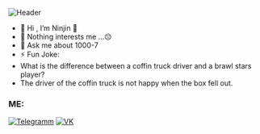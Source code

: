 
![Header](https://i.pinimg.com/originals/b5/04/dc/b504dc67d762fc77e5be7bf8a30dce2c.jpg)
- 👋 Hi , I’m Ninjin 👋
- 👀 Nothing interests me ...😔 
- 💬 Ask me about 1000-7
- ⚡ Fun Joke: 
- What is the difference between a coffin truck driver and a brawl stars player? 
- The driver of the coffin truck is not happy when the box fell out.

### ME:
[![Telegramm](https://img.icons8.com/ios/250/null/telegram.png)](https://t.me/ninjin_m)
[![VK](https://img.icons8.com/material-outlined/384/null/vk-com.png)](https://www.youtube.com/watch?v=xb0ctrqXg0g)

<!--
**D-Ninjin/D-Ninjin** is a ✨ _special_ ✨ repository because its `README.md` (this file) appears on your GitHub profile.

Here are some ideas to get you started:

- 🔭 I’m currently working on ...
- 🌱 I’m currently learning ...
- 👯 I’m looking to collaborate on ...
- 🤔 I’m looking for help with ...
- 💬 Ask me about ...
- 📫 How to reach me: ...
- 😄 Pronouns: ...
- ⚡ Fun fact: ...
https://i.pinimg.com/originals/b5/04/dc/b504dc67d762fc77e5be7bf8a30dce2c.jpg

-->
